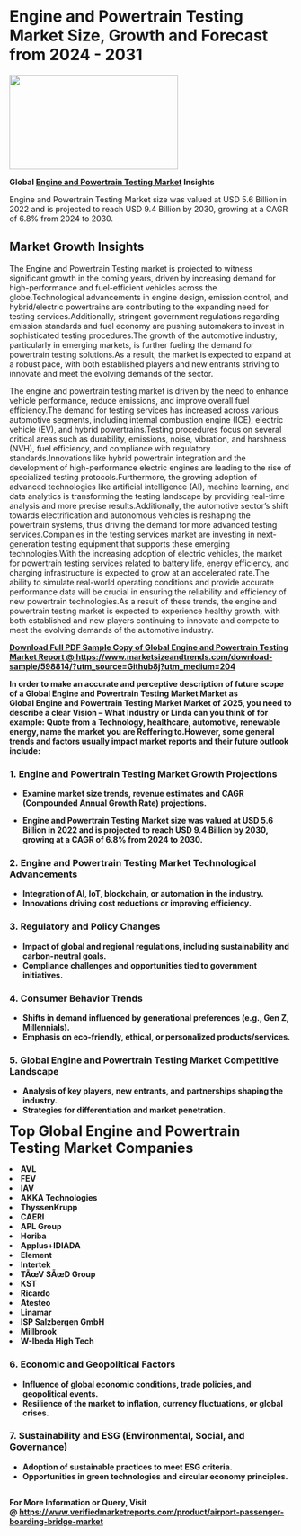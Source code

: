 <H1>Engine and Powertrain Testing Market Size, Growth and Forecast from 2024 - 2031</H1><img class="aligncenter size-medium wp-image-584254" src="https://thirdeyenews.in/wp-content/uploads/2024/09/Global-Market-Research-300x168.jpeg" alt="" width="300" height="168" /><p><strong>Global&nbsp;<a href="https://www.marketsizeandtrends.com/download-sample/598814/?utm_source=Github8j?utm_medium=204">Engine and Powertrain Testing Market</a> Insights</strong></p><p>Engine and Powertrain Testing Market size was valued at USD 5.6 Billion in 2022 and is projected to reach USD 9.4 Billion by 2030, growing at a CAGR of 6.8% from 2024 to 2030.</p><p><h2>Market Growth Insights</h2> <p>The Engine and Powertrain Testing market is projected to witness significant growth in the coming years, driven by increasing demand for high-performance and fuel-efficient vehicles across the globe.Technological advancements in engine design, emission control, and hybrid/electric powertrains are contributing to the expanding need for testing services.Additionally, stringent government regulations regarding emission standards and fuel economy are pushing automakers to invest in sophisticated testing procedures.The growth of the automotive industry, particularly in emerging markets, is further fueling the demand for powertrain testing solutions.As a result, the market is expected to expand at a robust pace, with both established players and new entrants striving to innovate and meet the evolving demands of the sector.</p> <p><strong><a href="#"></a></strong></p> <p>The engine and powertrain testing market is driven by the need to enhance vehicle performance, reduce emissions, and improve overall fuel efficiency.The demand for testing services has increased across various automotive segments, including internal combustion engine (ICE), electric vehicle (EV), and hybrid powertrains.Testing procedures focus on several critical areas such as durability, emissions, noise, vibration, and harshness (NVH), fuel efficiency, and compliance with regulatory standards.Innovations like hybrid powertrain integration and the development of high-performance electric engines are leading to the rise of specialized testing protocols.Furthermore, the growing adoption of advanced technologies like artificial intelligence (AI), machine learning, and data analytics is transforming the testing landscape by providing real-time analysis and more precise results.Additionally, the automotive sector’s shift towards electrification and autonomous vehicles is reshaping the powertrain systems, thus driving the demand for more advanced testing services.Companies in the testing services market are investing in next-generation testing equipment that supports these emerging technologies.With the increasing adoption of electric vehicles, the market for powertrain testing services related to battery life, energy efficiency, and charging infrastructure is expected to grow at an accelerated rate.The ability to simulate real-world operating conditions and provide accurate performance data will be crucial in ensuring the reliability and efficiency of new powertrain technologies.As a result of these trends, the engine and powertrain testing market is expected to experience healthy growth, with both established and new players continuing to innovate and compete to meet the evolving demands of the automotive industry.<p><strong><a href="#"></p><p><span class=""><strong>Download Full PDF Sample Copy of Global Engine and Powertrain Testing Market Report</strong> @ <a href="https://www.marketsizeandtrends.com/download-sample/598814/?utm_source=Github8j?utm_medium=204" target="_blank">https://www.marketsizeandtrends.com/download-sample/598814/?utm_source=Github8j?utm_medium=204</a></span></p><p>In order to make an accurate and perceptive description of future scope of a Global&nbsp;Engine and Powertrain Testing Market Market as Global&nbsp;Engine and Powertrain Testing Market Market of 2025, you need to describe a clear Vision &ndash; What Industry or Linda can you think of for example: Quote from a Technology, healthcare, automotive, renewable energy, name the market you are Reffering to.However, some general trends and factors usually impact market reports and their future outlook include:</p><h3>1.&nbsp;<strong>Engine and Powertrain Testing Market Growth Projections</strong></h3><ul><li>Examine market size trends, revenue estimates and CAGR (Compounded Annual Growth Rate) projections.</li><li><p>Engine and Powertrain Testing Market size was valued at USD 5.6 Billion in 2022 and is projected to reach USD 9.4 Billion by 2030, growing at a CAGR of 6.8% from 2024 to 2030.</p></li></ul><h3>2.&nbsp;<strong>Engine and Powertrain Testing Market Technological Advancements</strong></h3><ul><li>Integration of AI, IoT, blockchain, or automation in the industry.</li><li>Innovations driving cost reductions or improving efficiency.</li></ul><h3>3.&nbsp;<strong>Regulatory and Policy Changes</strong></h3><ul><li>Impact of global and regional regulations, including sustainability and carbon-neutral goals.</li><li>Compliance challenges and opportunities tied to government initiatives.</li></ul><h3>4.&nbsp;<strong>Consumer Behavior Trends</strong></h3><ul><li>Shifts in demand influenced by generational preferences (e.g., Gen Z, Millennials).</li><li>Emphasis on eco-friendly, ethical, or personalized products/services.</li></ul><h3>5.&nbsp;<strong>Global Engine and Powertrain Testing Market Competitive Landscape</strong></h3><ul><li>Analysis of key players, new entrants, and partnerships shaping the industry.</li><li>Strategies for differentiation and market penetration.</li></ul><p data-pm-slice="1 1 []"><span style="color: inherit; font-family: inherit; font-size: 25px;">Top Global Engine and Powertrain Testing Market Companies</span></p><div class="" data-test-id=""><p><li>AVL</li><li> FEV</li><li> IAV</li><li> AKKA Technologies</li><li> ThyssenKrupp</li><li> CAERI</li><li> APL Group</li><li> Horiba</li><li> Applus+IDIADA</li><li> Element</li><li> Intertek</li><li> TÃœV SÃœD Group</li><li> KST</li><li> Ricardo</li><li> Atesteo</li><li> Linamar</li><li> ISP Salzbergen GmbH</li><li> Millbrook</li><li> W-Ibeda High Tech</li></p></div><h3>6.&nbsp;<strong>Economic and Geopolitical Factors</strong></h3><ul><li>Influence of global economic conditions, trade policies, and geopolitical events.</li><li>Resilience of the market to inflation, currency fluctuations, or global crises.</li></ul><h3>7.&nbsp;<strong>Sustainability and ESG (Environmental, Social, and Governance)</strong></h3><ul><li>Adoption of sustainable practices to meet ESG criteria.</li><li>Opportunities in green technologies and circular economy principles.</li></ul><h2><strong style="font-size: 14px;">For More Information or Query, Visit @&nbsp;</strong><a style="background-color: #ffffff; font-size: 14px;" href="https://www.marketsizeandtrends.com/report/engine-and-powertrain-testing-market/" target="_blank">https://www.verifiedmarketreports.com/product/airport-passenger-boarding-bridge-market</a></h2>